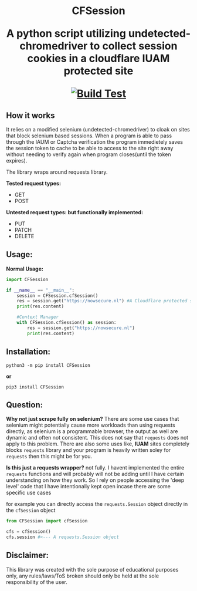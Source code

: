 <H1 align="center"><b>CFSession</b></p>
<p align="center">A python script utilizing undetected-chromedriver to collect session cookies in a cloudflare IUAM protected site</p>
<p align="center">
<a href="https://pypi.org/project/CFSession"><img src="https://github.com/Kinuseka/CFSession/actions/workflows/python-package.yml/badge.svg" alt="Build Test"></a>




## How it works
It relies on a modified selenium (undetected-chromedriver) to cloak on sites that block selenium based sessions. 
When a program is able to pass through the IAUM or Captcha verification the program immedietely saves the session token to cache to be able to access to the site right away without needing to verify again when program closes(until the token expires).

The library wraps around requests library.

**Tested request types:**
* GET
* POST

**Untested request types: but functionally implemented:**
* PUT
* PATCH
* DELETE

## Usage:

**Normal Usage:**

```py
import CFSession

if __name__ == "__main__": 
    session = CFSession.cfSession()
    res = session.get("https://nowsecure.nl") #A Cloudflare protected site
    print(res.content)

    #Context Manager
    with CFSession.cfSession() as session:
        res = session.get("https://nowsecure.nl")
        print(res.content)
```



## Installation:
`python3 -m pip install CFSession`

**or**

`pip3 install CFSession`








## Question: 

**Why not just scrape fully on selenium?** There are some use cases that selenium might potentially cause more workloads than using requests directly, as selenium is a programmable browser, the output as well are dynamic and often not consistent. This does not say that `requests` does not apply to this problem. There are also some uses like, **IUAM** sites completely blocks `requests` library and your program is heavily written soley for `requests` then this might be for you.



**Is this just a requests wrapper?** not fully. I havent implemented the entire `requests` functions and will probably will not be adding until I have certain understanding on how they work. So I rely on people accessing the 'deep level' code that I have intentionally kept open incase there are some specific use cases

for example you can directly access the `requests.Session` object directly in the `cfSession` object
```py
from CFSession import cfSession

cfs = cfSession()
cfs.session #<--- A requests.Session object
```

## Disclaimer:
This library was created with the sole purpose of educational purposes only, any rules/laws/ToS broken should only be held at the sole responsibility of the user.

